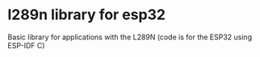 # l289n library for esp32
Basic library for applications with the L289N (code is for the ESP32 using ESP-IDF C)
